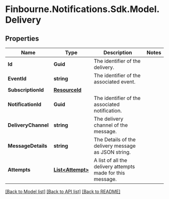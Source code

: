 # Finbourne.Notifications.Sdk.Model.Delivery

## Properties

Name | Type | Description | Notes
------------ | ------------- | ------------- | -------------
**Id** | **Guid** | The identifier of the delivery. | 
**EventId** | **string** | The identifier of the associated event. | 
**SubscriptionId** | [**ResourceId**](ResourceId.md) |  | 
**NotificationId** | **Guid** | The identifier of the associated notification. | 
**DeliveryChannel** | **string** | The delivery channel of the message. | 
**MessageDetails** | **string** | The Details of the delivery message as JSON string. | 
**Attempts** | [**List&lt;Attempt&gt;**](Attempt.md) | A list of all the delivery attempts made for this message. | 

[[Back to Model list]](../README.md#documentation-for-models) [[Back to API list]](../README.md#documentation-for-api-endpoints) [[Back to README]](../README.md)

